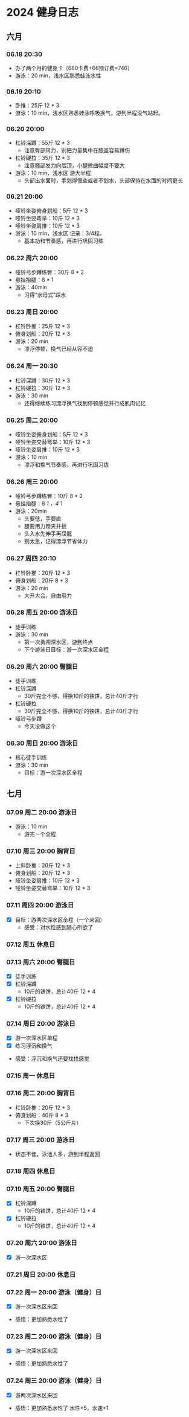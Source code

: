 # 2024 健身日志

## 六月

### 06.18 20:30

- 办了两个月的健身卡（680卡费+66预订费=746）
- 游泳：20 min，浅水区熟悉蛙泳水性

### 06.19 20:10

- 卧推：25斤 12 * 3
- 游泳：10 min，浅水区熟悉蛙泳呼吸换气，游到半程没气站起。

### 06.20 20:00

- 杠铃深蹲：55斤 12 * 3
  - 注意臀部用力，别把力量集中在膝盖容易蹲伤
- 杠铃硬拉：35斤 12 * 3
  - 注意髋部发力向后顶，小腿微曲幅度不要大
- 游泳：10 min，浅水区 游大半程
  - 头部出水面时，手划得慢些或者不划水，头部保持在水面的时间更长

### 06.21 20:00

- 哑铃坐姿俯身划船：5斤 12 * 3
- 哑铃坐姿弯举：10斤 12 * 3
- 哑铃坐姿肩推：10斤 12 * 3
- 游泳：10 min，浅水区 记录：3/4程。
  - 基本功和节奏感，再进行巩固习练

### 06.22 周六 20:00

- 哑铃弓步蹲练臀：30斤 8 * 2
- 悬挂抬腿：8 * 1
- 游泳：40min
  - 习得“水母式”踩水

### 06.23 周日 20:00

- 杠铃卧推：25斤 12 * 3
- 俯身划船：20斤 12 * 3
- 游泳：20 min
  - 漂浮停顿，换气已经从容不迫

### 06.24 周一 20:30

- 杠铃深蹲：30斤 12 * 3
- 杠铃硬拉：30斤 12 * 3
- 游泳：30 min
  - 还得继续练习漂浮换气找到停顿感觉并行成肌肉记忆

### 06.25 周二 20:00

- 哑铃坐姿俯身划船：5斤 12 * 3
- 哑铃坐姿交替弯举：10斤 12 * 3
- 哑铃坐姿肩推：10斤 12 * 3
- 游泳：10 min
  - 漂浮和换气节奏感，再进行巩固习练

### 06.26 周三 20:00

- 哑铃弓步蹲练臀：10斤 8 * 2
- 悬挂抬腿：8 *1 ，4* 1
- 游泳：20min
  - 头要低，手要直
  - 腿要用力蹬夹并拢
  - 头入水先伸手再屈髋
  - 别太急，记得漂浮节省体力

### 06.27 周四 20:10

- 杠铃卧推：20斤 12 * 3
- 俯身划船：20斤 8 * 3
- 游泳：20 min
  - 大开大合，自由用力

### 06.28 周五 20:00 游泳日

- 徒手训练
- 游泳：30 min
  - 第一次勇闯深水区，游到终点
  - 下个游泳日目标：游一次深水区全程

### 06.29 周六 20:00 臀腿日

- 徒手训练
- 杠铃深蹲
  - 30斤完全不够，得换10斤的铁饼，总计40斤才行
- 杠铃硬拉
  - 30斤完全不够，得换10斤的铁饼，总计40斤才行
- 哑铃弓步蹲
  - 今天没做这个

### 06.30 周日 20:00 游泳日

- 核心徒手训练
- 游泳：30 min
  - 目标：游一次深水区全程

## 七月

### 07.09 周二 20:00 游泳日

- 游泳：10 min
  - 游完一个全程

### 07.10 周三 20:00 胸背日

- 上斜卧推：20斤 12 * 3
- 俯身划船：20斤 12 * 3
- 哑铃坐姿肩推：10斤 12 * 3
- 哑铃坐姿交替弯举：10斤 12 * 3

### 07.11 周四 20:00 游泳日

- [x] 目标：游两次深水区全程（一个来回）
  - 感受：对水性感到随心所欲了

### 07.12 周五 休息日

### 07.13 周六 20:00 臀腿日

- [x] 徒手训练
- [x] 杠铃深蹲
  - 10斤的铁饼，总计40斤 12 * 4
- [x] 杠铃硬拉
  - 10斤的铁饼，总计40斤 12 * 4

### 07.14 周日 20:00 游泳日

- [x] 游一次深水区单程
- [x] 练习浮沉和换气
- 感受：浮沉和换气还要找找感觉

### 07.15 周一 休息日

### 07.16 周二 20:00 胸背日

- 杠铃卧推：20斤 12 * 3
- 俯身划船：40斤 8 * 3
  - 下次换30斤（5公斤片）

### 07.17 周三 20:00 游泳日

- 状态不佳，泳池人多，游到半程返回

### 07.18 周四 休息日

### 07.19 周五 20:00 臀腿日

- [x] 杠铃深蹲
  - 10斤的铁饼，总计40斤 12 * 4
- [x] 杠铃硬拉
  - 10斤的铁饼，总计40斤 12 * 4

### 07.20 周六 20:00 游泳日

- [x] 游一次深水区

### 07.21 周日 20:00 休息日

### 07.22 周一 20:00 游泳（健身）日

- [x] 游一次深水区来回
- 感悟：更加熟悉水性了

### 07.23 周二 20:00 游泳（健身）日

- [x] 游一次深水区来回
- 感悟：更加熟悉水性了

### 07.24 周三 20:00 游泳（健身）日

- [x] 游两次深水区来回
- 感悟：更加熟悉水性了 水性+5，水速+1